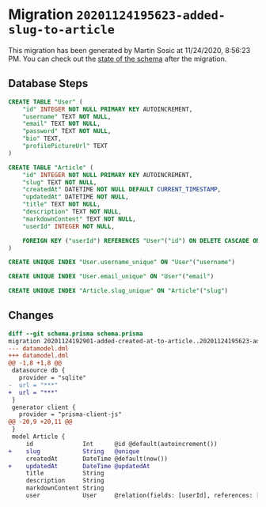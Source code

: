# Migration `20201124195623-added-slug-to-article`

This migration has been generated by Martin Sosic at 11/24/2020, 8:56:23 PM.
You can check out the [state of the schema](./schema.prisma) after the migration.

## Database Steps

```sql
CREATE TABLE "User" (
    "id" INTEGER NOT NULL PRIMARY KEY AUTOINCREMENT,
    "username" TEXT NOT NULL,
    "email" TEXT NOT NULL,
    "password" TEXT NOT NULL,
    "bio" TEXT,
    "profilePictureUrl" TEXT
)

CREATE TABLE "Article" (
    "id" INTEGER NOT NULL PRIMARY KEY AUTOINCREMENT,
    "slug" TEXT NOT NULL,
    "createdAt" DATETIME NOT NULL DEFAULT CURRENT_TIMESTAMP,
    "updatedAt" DATETIME NOT NULL,
    "title" TEXT NOT NULL,
    "description" TEXT NOT NULL,
    "markdownContent" TEXT NOT NULL,
    "userId" INTEGER NOT NULL,

    FOREIGN KEY ("userId") REFERENCES "User"("id") ON DELETE CASCADE ON UPDATE CASCADE
)

CREATE UNIQUE INDEX "User.username_unique" ON "User"("username")

CREATE UNIQUE INDEX "User.email_unique" ON "User"("email")

CREATE UNIQUE INDEX "Article.slug_unique" ON "Article"("slug")
```

## Changes

```diff
diff --git schema.prisma schema.prisma
migration 20201124192901-added-created-at-to-article..20201124195623-added-slug-to-article
--- datamodel.dml
+++ datamodel.dml
@@ -1,8 +1,8 @@
 datasource db {
   provider = "sqlite"
-  url = "***"
+  url = "***"
 }
 generator client {
   provider = "prisma-client-js"
@@ -20,9 +20,11 @@
 }
 model Article {
     id              Int      @id @default(autoincrement())
+    slug            String   @unique
     createdAt       DateTime @default(now())
+    updatedAt       DateTime @updatedAt
     title           String
     description     String
     markdownContent String
     user            User     @relation(fields: [userId], references: [id])
```


